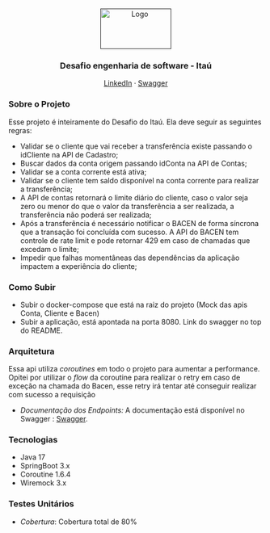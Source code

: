 <a name="readme-top"></a>

<!-- PROJECT LOGO -->
<br />
<div align="center">
  <a href="">
    <img src="assets/itau-logo.png" alt="Logo" width="140" height="80">
  </a>

<h3 align="center"> Desafio engenharia de software - Itaú</h3>

  <p align="center">
    <a href="https://www.linkedin.com/in/luan-passos/">LinkedIn</a>
    ·
    <a href="http://localhost:8080/swagger-ui/index.html">Swagger</a>
  </p>
</div>


### Sobre o Projeto
Esse projeto é inteiramente do Desafio do Itaú. Ela deve seguir as seguintes regras: 
- Validar se o cliente que vai receber a transferência existe passando o idCliente na API
   de Cadastro;
- Buscar dados da conta origem passando idConta na API de Contas;
- Validar se a conta corrente está ativa;
- Validar se o cliente tem saldo disponível na conta corrente para realizar a transferência;
- A API de contas retornará o limite diário do cliente, caso o valor seja zero ou menor do
   que o valor da transferência a ser realizada, a transferência não poderá ser realizada;
- Após a transferência é necessário notificar o BACEN de forma síncrona que a transação
   foi concluída com sucesso. A API do BACEN tem controle de rate limit e pode retornar
   429 em caso de chamadas que excedam o limite;
- Impedir que falhas momentâneas das dependências da aplicação impactem a
   experiência do cliente;


### Como Subir
- Subir o docker-compose que está na raiz do projeto (Mock das apis Conta, Cliente e Bacen)
- Subir a aplicação, está apontada na porta 8080. Link do swagger no top do README.

### Arquitetura

Essa api utiliza *coroutines* em todo o projeto para aumentar a performance. 
Opitei por utilizar o *flow* da coroutine para realizar o retry em caso de exceção na chamada do Bacen, 
esse retry irá tentar até conseguir realizar com sucesso a requisição

- *Documentação dos Endpoints:* A documentação está disponível no Swagger : <a href="http://localhost:8080/swagger-ui/index.html">Swagger</a>.

### Tecnologias

- Java 17
- SpringBoot 3.x
- Coroutine 1.6.4
- Wiremock 3.x

### Testes Unitários

- *Cobertura*: Cobertura total de 80%